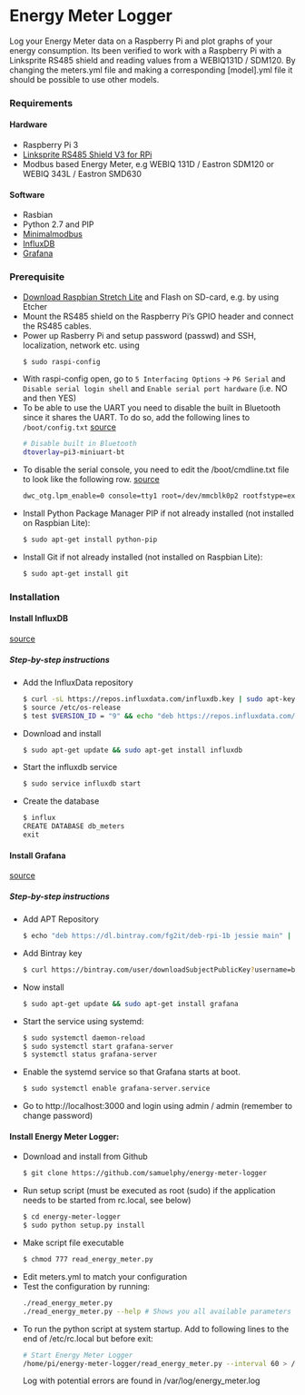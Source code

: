 # Energy Meter Logger
Log your Energy Meter data on a Raspberry Pi and plot graphs of your energy consumption.
Its been verified to work with a Raspberry Pi with a Linksprite RS485 shield and reading values from a WEBIQ131D / SDM120. By changing the meters.yml file and making a corresponding [model].yml file it should be possible to use other models.

### Requirements

#### Hardware

* Raspberry Pi 3
* [Linksprite RS485 Shield V3 for RPi](http://linksprite.com/wiki/index.php5?title=RS485/GPIO_Shield_for_Raspberry_Pi_V3.0)
* Modbus based Energy Meter, e.g WEBIQ 131D / Eastron SDM120 or WEBIQ 343L / Eastron SMD630

#### Software

* Rasbian
* Python 2.7 and PIP
* [Minimalmodbus](https://minimalmodbus.readthedocs.io/en/master/)
* [InfluxDB](https://docs.influxdata.com/influxdb/v1.3/)
* [Grafana](http://docs.grafana.org/)

### Prerequisite

* [Download Raspbian Stretch Lite](https://www.raspberrypi.org/downloads/raspbian/) and Flash on SD-card, e.g. by using Etcher
* Mount the RS485 shield on the Raspberry Pi’s GPIO header and connect the RS485 cables.
* Power up Rasberry Pi and setup password (passwd) and SSH, localization, network etc. using
    ```sh
    $ sudo raspi-config
    ```
* With raspi-config open, go to
    `5 Interfacing Options` -> `P6 Serial` and `Disable serial login shell` and `Enable serial port hardware` (i.e. NO and then YES)
* To be able to use the UART you need to disable the built in Bluetooth since it shares the UART. To do so, add the following lines to `/boot/config.txt` [source](http://www.briandorey.com/post/Raspberry-Pi-3-UART-Boot-Overlay-Part-Two)
    ```sh
    # Disable built in Bluetooth
    dtoverlay=pi3-miniuart-bt
    ```
* To disable the serial console, you need to edit the /boot/cmdline.txt file to look like the following row. [source](http://www.briandorey.com/post/Raspberry-Pi-3-UART-Boot-Overlay-Part-Two)
    ```sh
    dwc_otg.lpm_enable=0 console=tty1 root=/dev/mmcblk0p2 rootfstype=ext4 elevator=deadline fsck.repair=yes rootwait
    ```
* Install Python Package Manager PIP if not already installed (not installed on Raspbian Lite):
    ```sh
    $ sudo apt-get install python-pip
    ```
* Install Git if not already installed (not installed on Raspbian Lite):
    ```sh
    $ sudo apt-get install git
    ```    

### Installation
#### Install InfluxDB
[source](https://docs.influxdata.com/influxdb/v1.3/introduction/installation/)

##### Step-by-step instructions
* Add the InfluxData repository
    ```sh
    $ curl -sL https://repos.influxdata.com/influxdb.key | sudo apt-key add -
    $ source /etc/os-release
    $ test $VERSION_ID = "9" && echo "deb https://repos.influxdata.com/debian stretch stable" | sudo tee /etc/apt/sources.list.d/influxdb.list
    ```
* Download and install
    ```sh
    $ sudo apt-get update && sudo apt-get install influxdb
    ```
* Start the influxdb service
    ```sh
    $ sudo service influxdb start
    ```
* Create the database
    ```sh
    $ influx
    CREATE DATABASE db_meters
    exit 
    ```

#### Install Grafana
[source](http://docs.grafana.org/installation/debian/)

##### Step-by-step instructions
* Add APT Repository
    ```sh
    $ echo "deb https://dl.bintray.com/fg2it/deb-rpi-1b jessie main" | sudo tee -a /etc/apt/sources.list.d/grafana.list
    ```
* Add Bintray key
    ```sh
    $ curl https://bintray.com/user/downloadSubjectPublicKey?username=bintray | sudo apt-key add -
    ```
* Now install
    ```sh
    $ sudo apt-get update && sudo apt-get install grafana 
    ```
* Start the service using systemd:
    ```sh
    $ sudo systemctl daemon-reload
    $ sudo systemctl start grafana-server
    $ systemctl status grafana-server
    ```
* Enable the systemd service so that Grafana starts at boot.
    ```sh
    $ sudo systemctl enable grafana-server.service
    ```
* Go to http://localhost:3000 and login using admin / admin (remember to change password)

#### Install Energy Meter Logger:
* Download and install from Github
    ```sh
    $ git clone https://github.com/samuelphy/energy-meter-logger
    ```
* Run setup script (must be executed as root (sudo) if the application needs to be started from rc.local, see below)
    ```sh
    $ cd energy-meter-logger
    $ sudo python setup.py install
    ```    
* Make script file executable
    ```sh
    $ chmod 777 read_energy_meter.py
    ```
* Edit meters.yml to match your configuration
* Test the configuration by running:
    ```sh
    ./read_energy_meter.py
    ./read_energy_meter.py --help # Shows you all available parameters
    ```
* To run the python script at system startup. Add to following lines to the end of /etc/rc.local but before exit:
    ```sh
    # Start Energy Meter Logger
    /home/pi/energy-meter-logger/read_energy_meter.py --interval 60 > /var/log/energy_meter.log &
    ```
    Log with potential errors are found in /var/log/energy_meter.log
